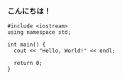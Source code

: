 ### こんにちは！

```
#include <iostream>
using namespace std;

int main() {
  cout << "Hello, World!" << endl;
  
  return 0;
}
```

